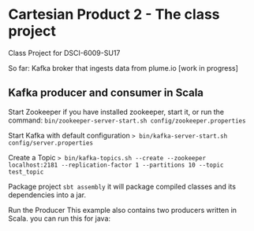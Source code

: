 # Cartesian Product 2 - The class project

Class Project for DSCI-6009-SU17

So far:
 Kafka broker that ingests data from plume.io [work in progress]




## Kafka producer and consumer in Scala

Start Zookeeper
if you have installed zookeeper, start it, or run the command:
`bin/zookeeper-server-start.sh config/zookeeper.properties`

Start Kafka with default configuration
`> bin/kafka-server-start.sh config/server.properties`

Create a Topic
`> bin/kafka-topics.sh --create --zookeeper localhost:2181 --replication-factor 1 --partitions 10 --topic test_topic`

Package project
`sbt assembly`
it will package compiled classes and its dependencies into a jar.

Run the Producer
This example also contains two producers written in Scala. you can run this for java:
